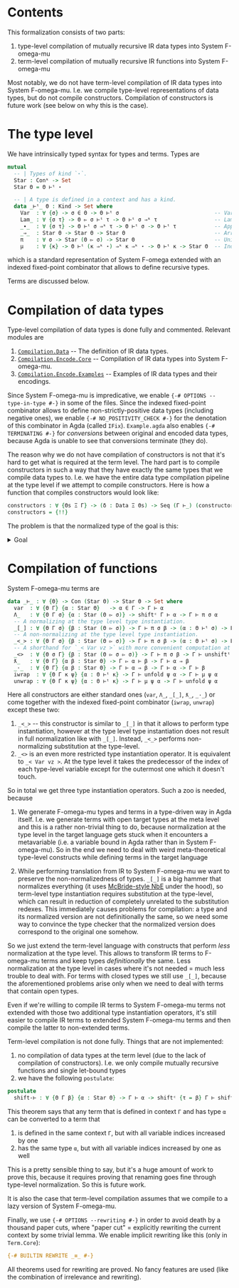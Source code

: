 # Contents

This formalization consists of two parts:

1. type-level compilation of mutually recursive IR data types into System F-omega-mu
2. term-level compilation of mutually recursive IR functions into System F-omega-mu

Most notably, we do not have term-level compilation of IR data types into System F-omega-mu.
I.e. we compile type-level representations of data types, but do not compile constructors.
Compilation of constructors is future work (see below on why this is the case).

# The type level

We have intrinsically typed syntax for types and terms. Types are

```agda
mutual
  -- | Types of kind `⋆`.
  Star : Conᵏ -> Set
  Star Θ = Θ ⊢ᵗ ⋆

  -- | A type is defined in a context and has a kind.
  data _⊢ᵗ_ Θ : Kind -> Set where
    Var  : ∀ {σ} -> σ ∈ Θ -> Θ ⊢ᵗ σ                              -- Variable.
    Lam_ : ∀ {σ τ} -> Θ ▻ σ ⊢ᵗ τ -> Θ ⊢ᵗ σ ⇒ᵏ τ                  -- Lambda abstraction.
    _∙_  : ∀ {σ τ} -> Θ ⊢ᵗ σ ⇒ᵏ τ -> Θ ⊢ᵗ σ -> Θ ⊢ᵗ τ            -- Application.
    _⇒_  : Star Θ -> Star Θ -> Star Θ                            -- Arrow.
    π    : ∀ σ -> Star (Θ ▻ σ) -> Star Θ                         -- Universal quantifier.
    μ    : ∀ {κ} -> Θ ⊢ᵗ (κ ⇒ᵏ ⋆) ⇒ᵏ κ ⇒ᵏ ⋆ -> Θ ⊢ᵗ κ -> Star Θ  -- Indexed fixed-point combinator.
```

which is a standard representation of System F-omega extended with an indexed fixed-point combinator
that allows to define recursive types.

Terms are discussed below.

# Compilation of data types

Type-level compilation of data types is done fully and commented. Relevant modules are

1. [`Compilation.Data`](src/Compilation/Data.agda) -- The definition of IR data types.
2. [`Compilation.Encode.Core`](src/Compilation/Encode/Core.agda) -- Compilation of IR data types into System F-omega-mu.
3. [`Compilation.Encode.Examples`](src/Compilation/Encode/Examples.agda) -- Examples of IR data types and their encodings.

Since System F-omega-mu is impredicative, we enable `{-# OPTIONS --type-in-type #-}` in some of the files. Since the indexed fixed-point combinator allows to define non-strictly-positive data types (including negative ones), we enable `{-# NO_POSITIVITY_CHECK #-}` for the denotation of this combinator in Agda (called `IFix`). `Example.agda` also enables `{-# TERMINATING #-}` for *conversions* between original and encoded data types, because Agda is unable to see that conversions terminate (they do).

The reason why we do not have compilation of constructors is not that it's hard to get what is required at the term level. The hard part is to compile constructors in such a way that they have exactly the same types that we compile data types to. I.e. we have the entire data type compilation pipeline at the type level if we attempt to compile constructors. Here is how a function that compiles constructors would look like:

```agda
constructors : ∀ {Θs Ξ Γ} -> (δ : Data Ξ Θs) -> Seq (Γ ⊢_) (constructorFullTypes δ)
constructors = {!!}
```

The problem is that the normalized type of the goal is this:

<details>
  <summary> Goal </summary>
  <p>

```agda
Goal: (δ : Data .Ξ .Θs) →
      Seq (_⊢_ .Γ)
      (foldlᶜ
       (λ Ξ x →
          Ξ ▻
          instᵗⁿ
          (instantiations
           (Lam
            μ
            (Lam
             (Lam
              renᵗ (keep (keep (λ {_} x₁ → vs x₁)))
              (applyᵗⁿ .Θs
               ((Lam
                 renᵗ (keep (λ {_} x₁ → vs (vs x₁)))
                 (Lamⁿ .Θs
                  (π ⋆
                   (applyᵗⁿ .Θs
                    (Var
                     (vs
                      vsⁿ (foldlᶜ (λ Ξ₁ x₁ → Ξ₁ ▻ foldrᶜ (λ x₂ → _⇒ᵏ_ x₂) ⋆ x₁) ε .Θs)))
                    (foldlˢ
                     (Seq
                      (λ σ →
                         .Ξ ▻ foldrᶜ (λ x₁ → _⇒ᵏ_ (foldrᶜ (λ x₂ → _⇒ᵏ_ x₂) ⋆ x₁)) ⋆ .Θs ▻▻
                         foldlᶜ (λ Ξ₁ x₁ → Ξ₁ ▻ foldrᶜ (λ x₂ → _⇒ᵏ_ x₂) ⋆ x₁) ε .Θs
                         ▻ ⋆
                         ⊢ᵗ foldrᶜ (λ x₁ → _⇒ᵏ_ x₁) ⋆ σ))
                     (λ {.Ξ} {.σ} ρ x₁ →
                        ρ ▶
                        renᵗ
                        (λ {z} →
                           keep
                           (keepⁿ (foldlᶜ (λ Ξ₁ x₂ → Ξ₁ ▻ foldrᶜ (λ x₃ → _⇒ᵏ_ x₃) ⋆ x₂) ε .Θs)
                            (λ {_} x₂ → vs x₂)))
                        (Lamⁿ' .σ
                         (foldr
                          (λ ξ →
                             _⇒_
                             (consToType (renᶜ (keepⁿ .σ (λ {_} x₂ → vs x₂)) ξ)
                              (Var (skipⁿ .σ (λ {.σ₁} x₂ → x₂) vz))))
                          (Var (skipⁿ .σ (λ {.σ₁} x₂ → x₂) vz)) x₁)))
                     ø (Data.constructors δ))))))
                ∙ Var vz)
               (instantiations (Var (vs vz))))))
            (Var vz)))
          x)
       ε
       (foldlᶜ (λ Γ Δ → Γ ▻▻ Δ) ε
        (foldlˢ
         (λ v →
            Con
            (Con
             (.Ξ ▻▻ foldlᶜ (λ Ξ x → Ξ ▻ foldrᶜ (λ x₁ → _⇒ᵏ_ x₁) ⋆ x) ε .Θs ⊢ᵗ
              ⋆)))
         (λ {.Ξ} {.σ} → _▻_) ε
         (mapElˢ
          (λ {Θ} v x →
             listToCon
             (map
              (λ ξ →
                 πⁿ' Θ
                 (consToType ξ
                  (applyᵗⁿ Θ (Var (skipⁿ Θ (λ {.σ₁} → extˡ) (mapᵛ v))) subVars')))
              x))
          (Data.constructors δ)))))
```
</p></details>

# Compilation of functions

System F-omega-mu terms are

```agda
data _⊢_ : ∀ {Θ} -> Con (Star Θ) -> Star Θ -> Set where
  var  : ∀ {Θ Γ} {α : Star Θ}   -> α ∈ Γ -> Γ ⊢ α
  Λ_   : ∀ {Θ Γ σ} {α : Star (Θ ▻ σ)} -> shiftᶜ Γ ⊢ α -> Γ ⊢ π σ α
  -- A normalizing at the type level type instantiation.
  _[_] : ∀ {Θ Γ σ} {β : Star (Θ ▻ σ)} -> Γ ⊢ π σ β -> (α : Θ ⊢ᵗ σ) -> Γ ⊢ β [ α ]ᵗ
  -- A non-normalizing at the type level type instantiation.
  _<_> : ∀ {Θ Γ σ} {β : Star (Θ ▻ σ)} -> Γ ⊢ π σ β -> (α : Θ ⊢ᵗ σ) -> Γ ⊢ β < α >ᵗ
  -- A shorthand for `_< Var vz >` with more convenient computation at the type level.
  _<>  : ∀ {Θ σ Γ} {β : Star (Θ ▻ σ ▻ σ)} -> Γ ⊢ π σ β -> Γ ⊢ unshiftᵗ β
  ƛ_   : ∀ {Θ Γ} {α β : Star Θ} -> Γ ▻ α ⊢ β -> Γ ⊢ α ⇒ β
  _·_  : ∀ {Θ Γ} {α β : Star Θ} -> Γ ⊢ α ⇒ β -> Γ ⊢ α -> Γ ⊢ β
  iwrap  : ∀ {Θ Γ κ ψ} {α : Θ ⊢ᵗ κ} -> Γ ⊢ unfold ψ α -> Γ ⊢ μ ψ α
  unwrap : ∀ {Θ Γ κ ψ} {α : Θ ⊢ᵗ κ} -> Γ ⊢ μ ψ α -> Γ ⊢ unfold ψ α
```

Here all constructors are either standard ones (`var`, `Λ_`, `_[_]`, `ƛ_`, `_·_`) or come together with the indexed fixed-point combinator (`iwrap`, `unwrap`) except these two:

1. `_<_>` -- this constructor is similar to `_[_]` in that it allows to perform type instantiation, however at the type level type instantiation does not result in full normalization like with `_[_]`. Instead, `_<_>` performs non-normalizing substitution at the type-level.
2. `_<>` is an even more restricted type instantiation operator. It is equivalent to `_< Var vz >`.
At the type level it takes the predecessor of the index of each type-level variable except for the outermost one which it doesn't touch.

So in total we get three type instantiation operators. Such a zoo is needed, because

1. We generate F-omega-mu types and terms in a type-driven way in Agda itself. I.e. we generate terms with open target types at the meta level and this is a rather non-trivial thing to do, because normalization at the type level in the target language gets stuck when it encounters a metavariable (i.e. a variable bound in Agda rather than in System F-omega-mu). So in the end we need to deal with weird meta-theoretical type-level constructs while defining terms in the target language

2. While performing translation from IR to System F-omega-mu we want to preserve the non-normalizedness of types. `_[_]` is a big hammer that normalizes everything (it uses [McBride-style NbE](https://github.com/pigworker/SSGEP-DataData/blob/master/STLC.lagda#L615) under the hood), so term-level type instantiation requires substitution at the type-level, which can result in reduction of completely unrelated to the substitution redexes. This immediately causes problems for compilation: a type and its normalized version are not definitionally the same, so we need some way to convince the type checker that the normalized version does correspond to the original one somehow.

So we just extend the term-level language with constructs that perform *less* normalization at the type level. This allows to transform IR terms to F-omega-mu terms and keep types *definitionally* the same. Less normalization at the type level in cases where it's not needed = much less trouble to deal with. For terms with closed types we still use `_[_]`, because the aforementioned problems arise only when we need to deal with terms that contain open types.

Even if we're willing to compile IR terms to System F-omega-mu terms not extended with those two additional type instantiation operators, it's still easier to compile IR terms to extended System F-omega-mu terms and then compile the latter to non-extended terms.

Term-level compilation is not done fully. Things that are not implemented:

1. no compilation of data types at the term level (due to the lack of compilation of constructors). I.e. we only compile mutually recursive functions and single let-bound types
2. we have the following `postulate`:

```agda
postulate
  shift-⊢ : ∀ {Θ Γ β} {α : Star Θ} -> Γ ⊢ α -> shiftᶜ {τ = β} Γ ⊢ shiftᵗ α
```

This theorem says that any term that is defined in context `Γ` and has type `α` can be converted to a term that

1. is defined in the same context `Γ`, but with all variable indices increased by one
2. has the same type `α`, but with all variable indices increased by one as well

This is a pretty sensible thing to say, but it's a huge amount of work to prove this, because it requires proving that renaming goes fine through type-level normalization. So this is future work.

It is also the case that term-level compilation assumes that we compile to a lazy version of System F-omega-mu.

Finally, we use `{-# OPTIONS --rewriting #-}` in order to avoid death by a thousand paper cuts, where "paper cut" = explicitly rewriting the current context by some trivial lemma. We enable implicit rewriting like this (only in `Term.Core`):

```agda
{-# BUILTIN REWRITE _≡_ #-}
```

All theorems used for rewriting are proved. No fancy features are used (like the combination of irrelevance and rewriting).

